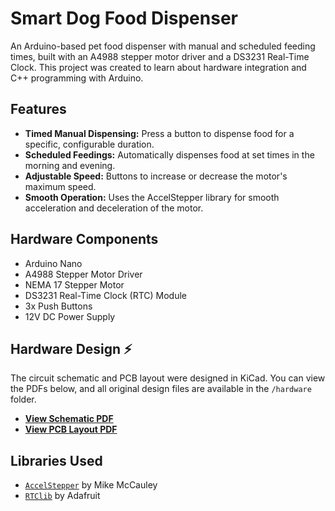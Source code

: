 # Smart Dog Food Dispenser

An Arduino-based pet food dispenser with manual and scheduled feeding times, built with an A4988 stepper motor driver and a DS3231 Real-Time Clock. This project was created to learn about hardware integration and C++ programming with Arduino.

## Features

* **Timed Manual Dispensing:** Press a button to dispense food for a specific, configurable duration.
* **Scheduled Feedings:** Automatically dispenses food at set times in the morning and evening.
* **Adjustable Speed:** Buttons to increase or decrease the motor's maximum speed.
* **Smooth Operation:** Uses the AccelStepper library for smooth acceleration and deceleration of the motor.

## Hardware Components

* Arduino Nano
* A4988 Stepper Motor Driver
* NEMA 17 Stepper Motor
* DS3231 Real-Time Clock (RTC) Module
* 3x Push Buttons
* 12V DC Power Supply

## Hardware Design ⚡️

The circuit schematic and PCB layout were designed in KiCad. You can view the PDFs below, and all original design files are available in the `/hardware` folder.

* **[View Schematic PDF](hardware/Dog_food_dispence_PCB.pdf)**
* **[View PCB Layout PDF](hardware/your_pcb_filename.pdf)**

## Libraries Used

* [`AccelStepper`](https://www.airspayce.com/mikem/arduino/AccelStepper/) by Mike McCauley
* [`RTClib`](https://github.com/adafruit/RTClib) by Adafruit
